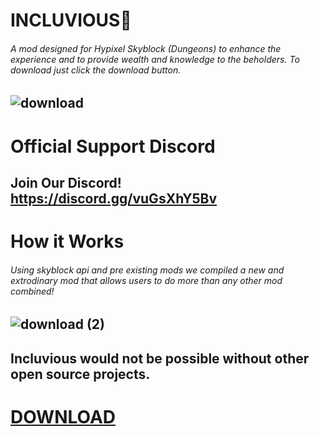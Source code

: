 # INCLUVIOUS👋
###### A mod designed for Hypixel Skyblock (Dungeons) to enhance the experience and to provide wealth and knowledge to the beholders. To download just click the download button.

## ![download](https://user-images.githubusercontent.com/111708015/186116035-bd34fe8f-b113-42f7-9538-f73073db906d.jpg)

# Official Support Discord

## Join Our Discord! https://discord.gg/vuGsXhY5Bv

# How it Works
  
###### Using skyblock api and pre existing mods we compiled a new and extrodinary mod that allows users to do more than any other mod combined!

## ![download (2)](https://user-images.githubusercontent.com/111708015/186116155-24641570-92b2-4f83-9655-e88d5fa2d884.jpg)


## Incluvious would not be possible without other open source projects.


# [DOWNLOAD](https://github.com/Incluvious/Incluvious-Mod/raw/main/Incluvious-2-1.0.jar)
